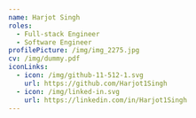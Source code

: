 ```yaml
---
name: Harjot Singh
roles:
  - Full-stack Engineer
  - Software Engineer
profilePicture: /img/img_2275.jpg
cv: /img/dummy.pdf
iconLinks:
  - icon: /img/github-11-512-1.svg
    url: https://github.com/Harjot1Singh
  - icon: /img/linked-in.svg
    url: https://linkedin.com/in/Harjot1Singh
---
```

